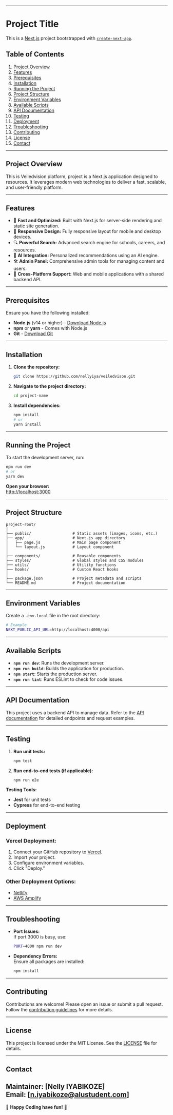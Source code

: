 
---

# **Project Title**

This is a [Next.js](https://nextjs.org) project bootstrapped with [`create-next-app`](https://github.com/vercel/next.js/tree/canary/packages/create-next-app).

## **Table of Contents**
1. [Project Overview](#project-overview)
2. [Features](#features)
3. [Prerequisites](#prerequisites)
4. [Installation](#installation)
5. [Running the Project](#running-the-project)
6. [Project Structure](#project-structure)
7. [Environment Variables](#environment-variables)
8. [Available Scripts](#available-scripts)
9. [API Documentation](#api-documentation)
10. [Testing](#testing)
11. [Deployment](#deployment)
12. [Troubleshooting](#troubleshooting)
13. [Contributing](#contributing)
14. [License](#license)
15. [Contact](#contact)

---

## **Project Overview**
This is Veiledvision platform, project is a Next.js application designed to resources. It leverages modern web technologies to deliver a fast, scalable, and user-friendly platform.

---

## **Features**
- 🚀 **Fast and Optimized:** Built with Next.js for server-side rendering and static site generation.
- 🎨 **Responsive Design:** Fully responsive layout for mobile and desktop devices.
- 🔍 **Powerful Search:** Advanced search engine for schools, careers, and resources.
- 🤖 **AI Integration:** Personalized recommendations using an AI engine.
- 🛠️ **Admin Panel:** Comprehensive admin tools for managing content and users.
- 📱 **Cross-Platform Support:** Web and mobile applications with a shared backend API.

---

## **Prerequisites**
Ensure you have the following installed:
- **Node.js** (v14 or higher) - [Download Node.js](https://nodejs.org/)
- **npm** or **yarn** - Comes with Node.js
- **Git** - [Download Git](https://git-scm.com/)

---

## **Installation**
1. **Clone the repository:**
   ```bash
   git clone https://github.com/nellyiya/veiledvison.git
   ```

2. **Navigate to the project directory:**
   ```bash
   cd project-name
   ```

3. **Install dependencies:**
   ```bash
   npm install
   # or
   yarn install
   ```

---

## **Running the Project**
To start the development server, run:

```bash
npm run dev
# or
yarn dev
```

**Open your browser:**  
[http://localhost:3000](http://localhost:3000)

---

## **Project Structure**
```
project-root/
│
├── public/                  # Static assets (images, icons, etc.)
├── app/                     # Next.js app directory
│   ├── page.js              # Main page component
│   └── layout.js            # Layout component
│
├── components/              # Reusable components
├── styles/                  # Global styles and CSS modules
├── utils/                   # Utility functions
├── hooks/                   # Custom React hooks
│
├── package.json             # Project metadata and scripts
└── README.md                # Project documentation
```

---

## **Environment Variables**
Create a `.env.local` file in the root directory:

```bash
# Example
NEXT_PUBLIC_API_URL=http://localhost:4000/api
```

---

## **Available Scripts**
- **`npm run dev`**: Runs the development server.
- **`npm run build`**: Builds the application for production.
- **`npm start`**: Starts the production server.
- **`npm run lint`**: Runs ESLint to check for code issues.

---

## **API Documentation**
This project uses a backend API to manage data. Refer to the [API documentation](link-to-docs) for detailed endpoints and request examples.

---

## **Testing**
1. **Run unit tests:**
   ```bash
   npm test
   ```

2. **Run end-to-end tests (if applicable):**
   ```bash
   npm run e2e
   ```

**Testing Tools:**  
- **Jest** for unit tests  
- **Cypress** for end-to-end testing  

---

## **Deployment**
### **Vercel Deployment:**
1. Connect your GitHub repository to [Vercel](https://vercel.com/).
2. Import your project.
3. Configure environment variables.
4. Click "Deploy."

### **Other Deployment Options:**
- [Netlify](https://www.netlify.com/)
- [AWS Amplify](https://aws.amazon.com/amplify/)

---

## **Troubleshooting**
- **Port Issues:**  
  If port 3000 is busy, use:  
  ```bash
  PORT=4000 npm run dev
  ```

- **Dependency Errors:**  
  Ensure all packages are installed:  
  ```bash
  npm install
  ```

---

## **Contributing**
Contributions are welcome! Please open an issue or submit a pull request. Follow the [contribution guidelines](link-to-guidelines) for more details.

---

## **License**
This project is licensed under the MIT License. See the [LICENSE](link-to-license-file) file for details.

---

## **Contact**
Maintainer: [Nelly IYABIKOZE]  
Email: [n.iyabikoze@alustudent.com]  
---

🚀 **Happy Coding have fun!** 🚀
